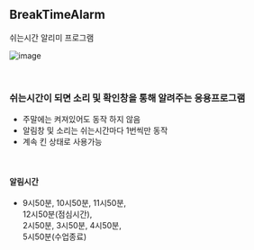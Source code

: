 ## BreakTimeAlarm

쉬는시간 알리미 프로그램

![image](https://user-images.githubusercontent.com/55027765/103336867-d2732280-4abc-11eb-8624-8effde8afbb7.png)

<br>

### 쉬는시간이 되면 소리 및 확인창을 통해 알려주는 응용프로그램

- 주말에는 켜져있어도 동작 하지 않음
- 알림창 및 소리는 쉬는시간마다 1번씩만 동작
- 계속 킨 상태로 사용가능

<br>

#### 알림시간

- 9시50분, 10시50분, 11시50분,  
  12시50분(점심시간),  
  2시50분, 3시50분, 4시50분,  
  5시50분(수업종료)
